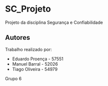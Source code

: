 # SC_Projeto
Projeto da disciplina Segurança e Confiabilidade


## Autores
 
Trabalho realizado por:

- Eduardo Proença - 57551
- Manuel Barral - 52026
- Tiago Oliveira - 54979

Grupo 6